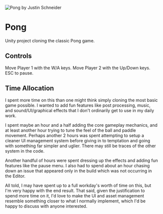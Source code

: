 ![Pong by Justin Schneider](https://i.imgur.com/Pe0KnM9.png)

# Pong
Unity project cloning the classic Pong game.

## Controls
Move Player 1 with the W/A keys. Move Player 2 with the Up/Down keys. ESC to pause.

## Time Allocation
I spent more time on this than one might think simply cloning the most basic game possible. I wanted to add fun features like post processing, music, and sound/UI/graphical effects that I don't ordinarily get to use in my daily work.

I spent maybe an hour and a half adding the core gameplay mechanics, and at least another hour trying to tune the feel of the ball and paddle movement. Perhaps another 2 hours was spent attempting to setup a cleaner UI management system before giving in to temptation and going with something far simpler and uglier. There may still be traces of the other system in the code.

Another handful of hours were spent dressing up the effects and adding fun features like the pause menu. I also had to spend about an hour chasing down an issue that appeared only in the build which was not occurring in the Editor.

All told, I may have spent up to a full workday's worth of time on this, but I'm very happy with the end result. That said, given the justification to spend more time on it, I'd love to make the UI and asset management resemble something closer to what I normally implement, which I'd be happy to discuss with anyone interested.

